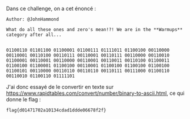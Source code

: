 Dans ce challenge, on a cet énoncé :

```t
Author: @JohnHammond  
  
What do all these ones and zero's mean!?! We are in the **Warmups** category after all...  
  

01100110 01101100 01100001 01100111 01111011 01100100 00110000 00110001 00110100 00110111 00110001 00110111 00110000 00110010 01100001 00110001 00110000 00110001 00110011 00110100 01100011 01100100 01100001 01100100 00110001 01100100 01100100 01100100 01100101 00110000 00110110 00110110 00110111 00111000 01100110 00110010 01100110 01111101
```
J'ai donc essayé de le convertir en texte sur https://www.rapidtables.com/convert/number/binary-to-ascii.html, ce qui donne le flag :

```t
flag{d01471702a10134cdad1ddde06678f2f}
```